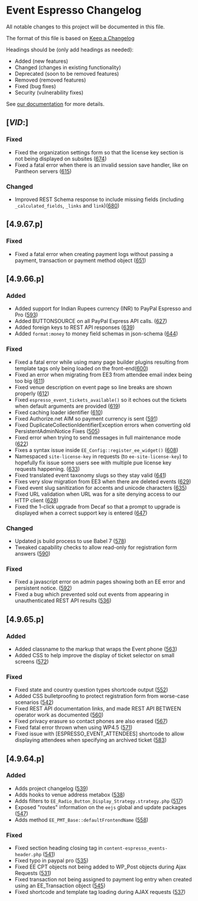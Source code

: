 # Event Espresso Changelog

All notable changes to this project will be documented in this file.

The format of this file is based on [Keep a Changelog](http://keepachangelog.com/en/1.0.0/)

Headings should be (only add headings as needed):

- Added (new features)
- Changed (changes in existing functionality)
- Deprecated (soon to be removed features)
- Removed (removed features)
- Fixed (bug fixes)
- Security (vulnerability fixes)

See [our documentation](https://github.com/eventespresso/event-espresso-core/blob/master/docs/A--Best-Practices/change-log.md) for more details.

## [$VID:$]

### Fixed

- Fixed the organization settings form so that the license key section is not being displayed on subsites ([674](https://github.com/eventespresso/event-espresso-core/pull/674))
- Fixed a fatal error when there is an invalid session save handler, like on Pantheon servers ([615](https://github.com/eventespresso/event-espresso-core/pull/615))

### Changed

- Improved REST Schema response to include missing fields (including `_calculated_fields`, `_links` and `link`)([680](https://github.com/eventespresso/event-espresso-core/pull/680))

## [4.9.67.p]

### Fixed

- Fixed a fatal error when creating payment logs without passing a payment, transaction or payment method object ([651](https://github.com/eventespresso/event-espresso-core/pull/651))

## [4.9.66.p]

### Added

- Added support for Indian Rupees currency (INR) to PayPal Espresso and Pro ([593](https://github.com/eventespresso/event-espresso-core/pull/593)) 
- Added BUTTONSOURCE on all PayPal Express API calls. ([627](https://github.com/eventespresso/event-espresso-core/pull/627))
- Added foreign keys to REST API responses ([639](https://github.com/eventespresso/event-espresso-core/pull/639))
- Added `format:money` to money field schemas in json-schema ([644](https://github.com/eventespresso/event-espresso-core/pull/644))

### Fixed

- Fixed a fatal error while using many page builder plugins resulting from template tags only being loaded on the front-end([600](https://github.com/eventespresso/event-espresso-core/pull/600))
- Fixed an error when migrating from EE3 from attendee email index being too big ([611](https://github.com/eventespresso/event-espresso-core/pull/611))
- Fixed venue description on event page so line breaks are shown properly ([612](https://github.com/eventespresso/event-espresso-core/pull/612))
- Fixed `espresso_event_tickets_available()` so it echoes out the tickets when default arguments are provided ([619](https://github.com/eventespresso/event-espresso-core/pull/619))
- Fixed caching loader identifier ([610](https://github.com/eventespresso/event-espresso-core/pull/610))
- Fixed Authorize.net AIM so payment currency is sent ([591](https://github.com/eventespresso/event-espresso-core/pull/591))
- Fixed DuplicateCollectionIdentifierException errors when converting old PersistentAdminNotice Fixes ([505](https://github.com/eventespresso/event-espresso-core/pull/505))
- Fixed error when trying to send messages in full maintenance mode ([622](https://github.com/eventespresso/event-espresso-core/pull/622))
- Fixes a syntax issue inside `EE_Config::register_ee_widget()` ([608](https://github.com/eventespresso/event-espresso-core/pull/608))
- Namespaced `site-license-key` in requests (to `ee-site-license-key`) to hopefully fix issue some users see with multiple pue license key requests happening. ([633](https://github.com/eventespresso/event-espresso-core/pull/633))
- Fixed translated event taxonomy slugs so they stay valid ([641](https://github.com/eventespresso/event-espresso-core/pull/641))
- Fixes very slow migration from EE3 when there are deleted events ([629](https://github.com/eventespresso/event-espresso-core/pull/629))
- Fixed event slug sanitization for accents and unicode characters ([635](https://github.com/eventespresso/event-espresso-core/pull/635))
- Fixed URL validation when URL was for a site denying access to our HTTP client ([628](https://github.com/eventespresso/event-espresso-core/pull/628))
- Fixed the 1-click upgrade from Decaf so that a prompt to upgrade is displayed when a correct support key is entered ([647](https://github.com/eventespresso/event-espresso-core/pull/647))

### Changed

- Updated js build process to use Babel 7 ([578](https://github.com/eventespresso/event-espresso-core/pull/578))
- Tweaked capability checks to allow read-only for registration form answers ([590](https://github.com/eventespresso/event-espresso-core/pull/590))

### Fixed

-  Fixed a javascript error on admin pages showing both an EE error and persistent notice. ([592](https://github.com/eventespresso/event-espresso-core/pull/592))
-  Fixed a bug which prevented sold out events from appearing in unauthenticated REST API results ([536](https://github.com/eventespresso/event-espresso-core/pull/536))


## [4.9.65.p]
### Added

- Added classname to the markup that wraps the Event phone ([563](https://github.com/eventespresso/event-espresso-core/pull/563))
- Added CSS to help improve the display of ticket selector on small screens ([572](https://github.com/eventespresso/event-espresso-core/pull/572))

### Fixed

-  Fixed state and country question types shortcode output ([552](https://github.com/eventespresso/event-espresso-core/pull/552))
-  Added CSS bulletproofing to protect registration form from worse-case scenarios ([542](https://github.com/eventespresso/event-espresso-core/pull/542))
-  Fixed REST API documentation links, and made REST API BETWEEN operator work as documented ([560](https://github.com/eventespresso/event-espresso-core/pull/560))
-  Fixed privacy erasure so contact phones are also erased ([567](https://github.com/eventespresso/event-espresso-core/pull/567))
-  Fixed fatal error thrown when using WP4.5 ([571](https://github.com/eventespresso/event-espresso-core/pull/571))
-  Fixed issue with [ESPRESSO_EVENT_ATTENDEES] shortcode to allow displaying attendees when specifying an archived ticket ([583](https://github.com/eventespresso/event-espresso-core/pull/583))
## [4.9.64.p]

### Added

- Adds project changelog ([539](https://github.com/eventespresso/event-espresso-core/pull/539))
- Adds hooks to venue address metabox ([538](https://github.com/eventespresso/event-espresso-core/pull/538))
- Adds filters to `EE_Radio_Button_Display_Strategy.strategy.php` ([517](https://github.com/eventespresso/event-espresso-core/pull/517))
- Exposed "routes" information on the `eejs` global and update packages ([547](https://github.com/eventespresso/event-espresso-core/pull/547))
- Adds method `EE_PMT_Base::defaultFrontendName` ([558](https://github.com/eventespresso/event-espresso-core/pull/558))
### Fixed

- Fixed section heading closing tag in `content-espresso_events-header.php` ([541](https://github.com/eventespresso/event-espresso-core/pull/541))
- Fixed typo in paypal pro ([535](https://github.com/eventespresso/event-espresso-core/pull/535))
- Fixed EE CPT objects not being added to WP_Post objects during Ajax Requests ([531](https://github.com/eventespresso/event-espresso-core/pull/531))
- Fixed transaction not being assigned to payment log entry when created using an EE_Transaction object ([545](https://github.com/eventespresso/event-espresso-core/pull/545))
- Fixed shortcode and template tag loading during AJAX requests ([537](https://github.com/eventespresso/event-espresso-core/pull/537))
